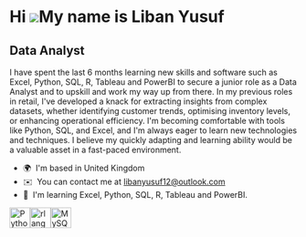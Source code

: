 Hi ![](https://user-images.githubusercontent.com/18350557/176309783-0785949b-9127-417c-8b55-ab5a4333674e.gif)My name is Liban Yusuf
===================================================================================================================================

Data Analyst
------------

I have spent the last 6 months learning new skills and software such as Excel, Python, SQL, R, Tableau and PowerBI to secure a junior role as a Data Analyst and to upskill and work my way up from there. In my previous roles in retail, I've developed a knack for extracting insights from complex datasets, whether identifying customer trends, optimising inventory levels, or enhancing operational efficiency. I'm becoming comfortable with tools like Python, SQL, and Excel, and I'm always eager to learn new technologies and techniques. I believe my quickly adapting and learning ability would be a valuable asset in a fast-paced environment.

*   🌍  I'm based in United Kingdom
*   ✉️  You can contact me at [libanyusuf12@outlook.com](mailto:libanyusuf12@outlook.com)
*   🧠  I'm learning Excel, Python, SQL, R, Tableau and PowerBI.
<p align="left">
<a href="https://www.python.org/" target="_blank" rel="noreferrer"><img src="https://raw.githubusercontent.com/danielcranney/readme-generator/main/public/icons/skills/python-colored.svg" width="36" height="36" alt="Python" /></a><a href="https://www.r-project.org/" target="_blank" rel="noreferrer"><img src="https://raw.githubusercontent.com/danielcranney/readme-generator/main/public/icons/skills/rlang-colored.svg" width="36" height="36" alt="rlang" /></a><a href="https://www.mysql.com/" target="_blank" rel="noreferrer"><img src="https://raw.githubusercontent.com/danielcranney/readme-generator/main/public/icons/skills/mysql-colored.svg" width="36" height="36" alt="MySQL" /></a>
                    </p>
       
                
